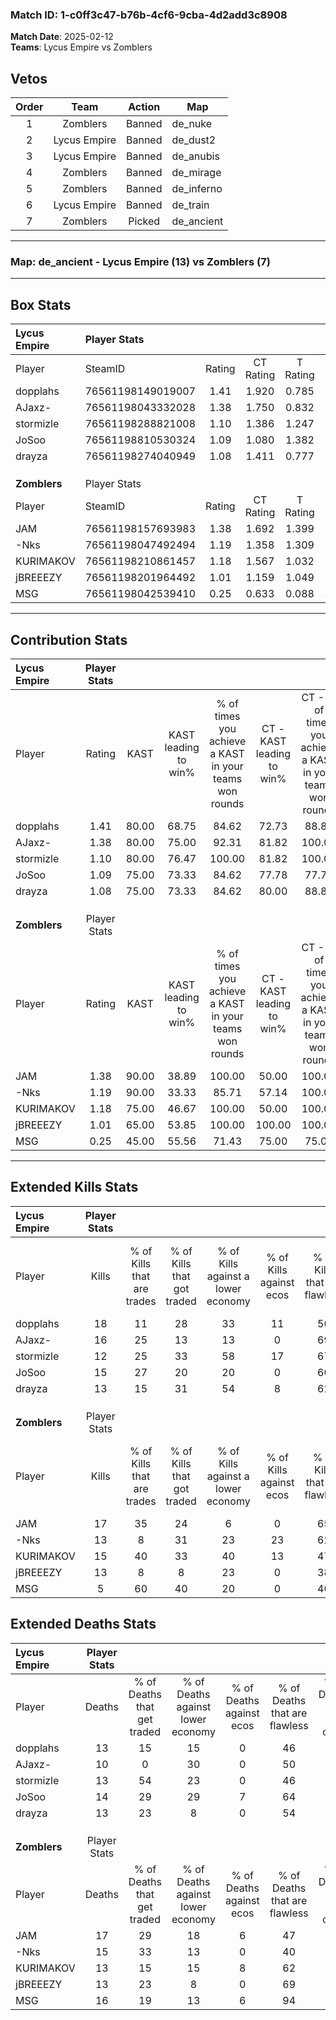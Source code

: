 ### Match ID: 1-c0ff3c47-b76b-4cf6-9cba-4d2add3c8908  
**Match Date**: 2025-02-12  
**Teams**: Lycus Empire vs Zomblers  

## Vetos  

| Order | Team | Action | Map |
| :---: | :--: | :----: | --- |
| 1 | Zomblers | Banned | de_nuke |
| 2 | Lycus Empire | Banned | de_dust2 |
| 3 | Lycus Empire | Banned | de_anubis |
| 4 | Zomblers | Banned | de_mirage |
| 5 | Zomblers | Banned | de_inferno |
| 6 | Lycus Empire | Banned | de_train |
| 7 | Zomblers | Picked | de_ancient |

---  

### **Map**: de_ancient - Lycus Empire (13) vs Zomblers (7)  
---  

## Box Stats  

| **Lycus Empire** | Player Stats      |        |           |          |       |       |       |         |        |      |     |
| :- | :- | :-: | :-: | :-: | :-: | :-: | :-: | :-: | :-: | :-: | :-: |
| Player           | SteamID           | Rating | CT Rating | T Rating | KAST  |  ADR  | Kills | Assists | Deaths | K/D  | HS% |
| dopplahs         | 76561198149019007 |  1.41  |   1.920   |  0.785   | 80.00 | 95.7  |  18   |    6    |   13   | 1.38 | 55  |
| AJaxz-           | 76561198043332028 |  1.38  |   1.750   |  0.832   | 80.00 | 90.0  |  16   |    4    |   10   | 1.60 | 56  |
| stormizle        | 76561198288821008 |  1.10  |   1.386   |  1.247   | 80.00 | 77.3  |  12   |    8    |   13   | 0.92 | 50  |
| JoSoo            | 76561198810530324 |  1.09  |   1.080   |  1.382   | 75.00 | 62.6  |  15   |    2    |   14   | 1.07 | 60  |
| drayza           | 76561198274040949 |  1.08  |   1.411   |  0.777   | 75.00 | 72.7  |  13   |    4    |   13   | 1.00 | 23  |
|                  |                   |        |           |          |       |       |       |         |        |      |     |
|                  |                   |        |           |          |       |       |       |         |        |      |     |
|                  |                   |        |           |          |       |       |       |         |        |      |     |
| **Zomblers**     | Player Stats      |        |           |          |       |       |       |         |        |      |     |
| Player           | SteamID           | Rating | CT Rating | T Rating | KAST  |  ADR  | Kills | Assists | Deaths | K/D  | HS% |
| JAM              | 76561198157693983 |  1.38  |   1.692   |  1.399   | 90.00 | 103.8 |  17   |   10    |   17   | 1.00 | 35  |
| -Nks             | 76561198047492494 |  1.19  |   1.358   |  1.309   | 90.00 | 85.6  |  13   |    7    |   15   | 0.87 | 61  |
| KURIMAKOV        | 76561198210861457 |  1.18  |   1.567   |  1.032   | 75.00 | 78.3  |  15   |    4    |   13   | 1.15 | 46  |
| jBREEEZY         | 76561198201964492 |  1.01  |   1.159   |  1.049   | 65.00 | 72.5  |  13   |    6    |   13   | 1.00 | 69  |
| MSG              | 76561198042539410 |  0.25  |   0.633   |  0.088   | 45.00 | 19.2  |   5   |    2    |   16   | 0.31 | 40  |
---  

## Contribution Stats  

| **Lycus Empire** | Player Stats |       |                      |                                                        |                           |                                                             |                          |                                                            |
| :- | :-: | :-: | :-: | :-: | :-: | :-: | :-: | :-: |
| Player           |    Rating    | KAST  | KAST leading to win% | % of times you achieve a KAST in your teams won rounds | CT - KAST leading to win% | CT - % of times you achieve a KAST in your teams won rounds | T - KAST leading to win% | T - % of times you achieve a KAST in your teams won rounds |
| dopplahs         |     1.41     | 80.00 |        68.75         |                         84.62                          |           72.73           |                            88.89                            |          60.00           |                           75.00                            |
| AJaxz-           |     1.38     | 80.00 |        75.00         |                         92.31                          |           81.82           |                           100.00                            |          60.00           |                           75.00                            |
| stormizle        |     1.10     | 80.00 |        76.47         |                         100.00                         |           81.82           |                           100.00                            |          66.67           |                           100.00                           |
| JoSoo            |     1.09     | 75.00 |        73.33         |                         84.62                          |           77.78           |                            77.78                            |          66.67           |                           100.00                           |
| drayza           |     1.08     | 75.00 |        73.33         |                         84.62                          |           80.00           |                            88.89                            |          60.00           |                           75.00                            |
|                  |              |       |                      |                                                        |                           |                                                             |                          |                                                            |
|                  |              |       |                      |                                                        |                           |                                                             |                          |                                                            |
|                  |              |       |                      |                                                        |                           |                                                             |                          |                                                            |
| **Zomblers**     | Player Stats |       |                      |                                                        |                           |                                                             |                          |                                                            |
| Player           |    Rating    | KAST  | KAST leading to win% | % of times you achieve a KAST in your teams won rounds | CT - KAST leading to win% | CT - % of times you achieve a KAST in your teams won rounds | T - KAST leading to win% | T - % of times you achieve a KAST in your teams won rounds |
| JAM              |     1.38     | 90.00 |        38.89         |                         100.00                         |           50.00           |                           100.00                            |          30.00           |                           100.00                           |
| -Nks             |     1.19     | 90.00 |        33.33         |                         85.71                          |           57.14           |                           100.00                            |          18.18           |                           66.67                            |
| KURIMAKOV        |     1.18     | 75.00 |        46.67         |                         100.00                         |           50.00           |                           100.00                            |          42.86           |                           100.00                           |
| jBREEEZY         |     1.01     | 65.00 |        53.85         |                         100.00                         |          100.00           |                           100.00                            |          33.33           |                           100.00                           |
| MSG              |     0.25     | 45.00 |        55.56         |                         71.43                          |           75.00           |                            75.00                            |          40.00           |                           66.67                            |
---  

## Extended Kills Stats  

| **Lycus Empire** | Player Stats |                            |                            |                                    |                         |                              |                                 |                                       |                    |           |
| :- | :-: | :-: | :-: | :-: | :-: | :-: | :-: | :-: | :-: | :-: |
| Player           |    Kills     | % of Kills that are trades | % of Kills that got traded | % of Kills against a lower economy | % of Kills against ecos | % of Kills that are flawless | % of Kills that are close duels | % of Kills that are assisted by flash | Pistol Round Kills | AWP Kills |
| dopplahs         |      18      |             11             |             28             |                 33                 |           11            |              50              |                6                |                   0                   |         3          |     0     |
| AJaxz-           |      16      |             25             |             13             |                 13                 |            0            |              69              |                6                |                  13                   |         3          |     0     |
| stormizle        |      12      |             25             |             33             |                 58                 |           17            |              67              |                8                |                   0                   |         0          |     0     |
| JoSoo            |      15      |             27             |             20             |                 20                 |            0            |              60              |                7                |                   7                   |         1          |     0     |
| drayza           |      13      |             15             |             31             |                 54                 |            8            |              62              |                8                |                   0                   |         0          |     4     |
|                  |              |                            |                            |                                    |                         |                              |                                 |                                       |                    |           |
|                  |              |                            |                            |                                    |                         |                              |                                 |                                       |                    |           |
|                  |              |                            |                            |                                    |                         |                              |                                 |                                       |                    |           |
| **Zomblers**     | Player Stats |                            |                            |                                    |                         |                              |                                 |                                       |                    |           |
| Player           |    Kills     | % of Kills that are trades | % of Kills that got traded | % of Kills against a lower economy | % of Kills against ecos | % of Kills that are flawless | % of Kills that are close duels | % of Kills that are assisted by flash | Pistol Round Kills | AWP Kills |
| JAM              |      17      |             35             |             24             |                 6                  |            0            |              65              |               18                |                  12                   |         2          |     4     |
| -Nks             |      13      |             8              |             31             |                 23                 |           23            |              62              |                0                |                   8                   |         1          |     0     |
| KURIMAKOV        |      15      |             40             |             33             |                 40                 |           13            |              47              |                7                |                   7                   |         1          |     0     |
| jBREEEZY         |      13      |             8              |             8              |                 23                 |            0            |              38              |                8                |                  23                   |         2          |     0     |
| MSG              |      5       |             60             |             40             |                 20                 |            0            |              40              |                0                |                   0                   |         1          |     0     |
## Extended Deaths Stats  

| **Lycus Empire** | Player Stats |                             |                                   |                          |                               |                            |                           |               |
| :- | :-: | :-: | :-: | :-: | :-: | :-: | :-: | :-: |
| Player           |    Deaths    | % of Deaths that get traded | % of Deaths against lower economy | % of Deaths against ecos | % of Deaths that are flawless | % of Deaths that are close | % of Deaths while blinded | Deaths to AWP |
| dopplahs         |      13      |             15              |                15                 |            0             |              46               |             8              |             8             |       2       |
| AJaxz-           |      10      |              0              |                30                 |            0             |              50               |             10             |            10             |       0       |
| stormizle        |      13      |             54              |                23                 |            0             |              46               |             8              |             8             |       0       |
| JoSoo            |      14      |             29              |                29                 |            7             |              64               |             7              |            21             |       0       |
| drayza           |      13      |             23              |                 8                 |            0             |              54               |             8              |             8             |       2       |
|                  |              |                             |                                   |                          |                               |                            |                           |               |
|                  |              |                             |                                   |                          |                               |                            |                           |               |
|                  |              |                             |                                   |                          |                               |                            |                           |               |
| **Zomblers**     | Player Stats |                             |                                   |                          |                               |                            |                           |               |
| Player           |    Deaths    | % of Deaths that get traded | % of Deaths against lower economy | % of Deaths against ecos | % of Deaths that are flawless | % of Deaths that are close | % of Deaths while blinded | Deaths to AWP |
| JAM              |      17      |             29              |                18                 |            6             |              47               |             6              |             0             |       1       |
| -Nks             |      15      |             33              |                13                 |            0             |              40               |             13             |             7             |       0       |
| KURIMAKOV        |      13      |             15              |                15                 |            8             |              62               |             8              |             0             |       1       |
| jBREEEZY         |      13      |             23              |                 8                 |            0             |              69               |             0              |             0             |       1       |
| MSG              |      16      |             19              |                13                 |            6             |              94               |             6              |            13             |       1       |
